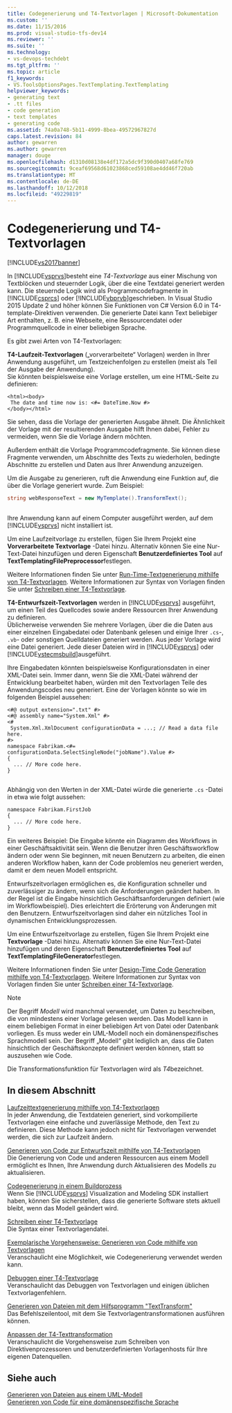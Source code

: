 ```yaml
---
title: Codegenerierung und T4-Textvorlagen | Microsoft-Dokumentation
ms.custom: ''
ms.date: 11/15/2016
ms.prod: visual-studio-tfs-dev14
ms.reviewer: ''
ms.suite: ''
ms.technology:
- vs-devops-techdebt
ms.tgt_pltfrm: ''
ms.topic: article
f1_keywords:
- VS.ToolsOptionsPages.TextTemplating.TextTemplating
helpviewer_keywords:
- generating text
- .tt files
- code generation
- text templates
- generating code
ms.assetid: 74a0a748-5b11-4999-8bea-49572967827d
caps.latest.revision: 84
author: gewarren
ms.author: gewarren
manager: douge
ms.openlocfilehash: d1310d08138e4df172a5dc9f390d0407a68fe769
ms.sourcegitcommit: 9ceaf69568d61023868ced59108ae4dd46f720ab
ms.translationtype: MT
ms.contentlocale: de-DE
ms.lasthandoff: 10/12/2018
ms.locfileid: "49229819"
---
```

# <a name="code-generation-and-t4-text-templates"></a>Codegenerierung und T4-Textvorlagen
[!INCLUDE[vs2017banner](../includes/vs2017banner.md)]

In [!INCLUDE[vsprvs](../includes/vsprvs-md.md)]besteht eine *T4-Textvorlage* aus einer Mischung von Textblöcken und steuernder Logik, über die eine Textdatei generiert werden kann. Die steuernde Logik wird als Programmcodefragmente in [!INCLUDE[csprcs](../includes/csprcs-md.md)] oder [!INCLUDE[vbprvb](../includes/vbprvb-md.md)]geschrieben. In Visual Studio 2015 Update 2 und höher können Sie Funktionen von C# Version 6.0 in T4-template-Direktiven verwenden. Die generierte Datei kann Text beliebiger Art enthalten, z. B. eine Webseite, eine Ressourcendatei oder Programmquellcode in einer beliebigen Sprache.  
  
 Es gibt zwei Arten von T4-Textvorlagen:  
  
 **T4-Laufzeit-Textvorlagen** („vorverarbeitete“ Vorlagen) werden in Ihrer Anwendung ausgeführt, um Textzeichenfolgen zu erstellen (meist als Teil der Ausgabe der Anwendung).  
 Sie könnten beispielsweise eine Vorlage erstellen, um eine HTML-Seite zu definieren:  
  
```  
<html><body>  
 The date and time now is: <#= DateTime.Now #>  
</body></html>  
```  
  
 Sie sehen, dass die Vorlage der generierten Ausgabe ähnelt. Die Ähnlichkeit der Vorlage mit der resultierenden Ausgabe hilft Ihnen dabei, Fehler zu vermeiden, wenn Sie die Vorlage ändern möchten.  
  
 Außerdem enthält die Vorlage Programmcodefragmente. Sie können diese Fragmente verwenden, um Abschnitte des Texts zu wiederholen, bedingte Abschnitte zu erstellen und Daten aus Ihrer Anwendung anzuzeigen.  
  
 Um die Ausgabe zu generieren, ruft die Anwendung eine Funktion auf, die über die Vorlage generiert wurde. Zum Beispiel:  
  
```csharp  
string webResponseText = new MyTemplate().TransformText();  
  
```  
  
 Ihre Anwendung kann auf einem Computer ausgeführt werden, auf dem [!INCLUDE[vsprvs](../includes/vsprvs-md.md)] nicht installiert ist.  
  
 Um eine Laufzeitvorlage zu erstellen, fügen Sie Ihrem Projekt eine **Vorverarbeitete Textvorlage** -Datei hinzu. Alternativ können Sie eine Nur-Text-Datei hinzufügen und deren Eigenschaft **Benutzerdefiniertes Tool** auf **TextTemplatingFilePreprocessor**festlegen.  
  
 Weitere Informationen finden Sie unter [Run-Time-Textgenerierung mithilfe von T4-Textvorlagen](../modeling/run-time-text-generation-with-t4-text-templates.md). Weitere Informationen zur Syntax von Vorlagen finden Sie unter [Schreiben einer T4-Textvorlage](../modeling/writing-a-t4-text-template.md).  
  
 **T4-Entwurfszeit-Textvorlagen** werden in [!INCLUDE[vsprvs](../includes/vsprvs-md.md)] ausgeführt, um einen Teil des Quellcodes sowie andere Ressourcen Ihrer Anwendung zu definieren.  
 Üblicherweise verwenden Sie mehrere Vorlagen, über die die Daten aus einer einzelnen Eingabedatei oder Datenbank gelesen und einige Ihrer `.cs`-, `.vb`- oder sonstigen Quelldateien generiert werden. Aus jeder Vorlage wird eine Datei generiert. Jede dieser Dateien wird in [!INCLUDE[vsprvs](../includes/vsprvs-md.md)] oder [!INCLUDE[vstecmsbuild](../includes/vstecmsbuild-md.md)]ausgeführt.  
  
 Ihre Eingabedaten könnten beispielsweise Konfigurationsdaten in einer XML-Datei sein. Immer dann, wenn Sie die XML-Datei während der Entwicklung bearbeitet haben, würden mit den Textvorlagen Teile des Anwendungscodes neu generiert. Eine der Vorlagen könnte so wie im folgenden Beispiel aussehen:  
  
```  
<#@ output extension=".txt" #>  
<#@ assembly name="System.Xml" #>  
<#  
 System.Xml.XmlDocument configurationData = ...; // Read a data file here.  
#>  
namespace Fabrikam.<#= configurationData.SelectSingleNode("jobName").Value #>  
{  
  ... // More code here.   
}  
  
```  
  
 Abhängig von den Werten in der XML-Datei würde die generierte `.cs` -Datei in etwa wie folgt aussehen:  
  
```  
namespace Fabrikam.FirstJob  
{  
  ... // More code here.   
}  
```  
  
 Ein weiteres Beispiel: Die Eingabe könnte ein Diagramm des Workflows in einer Geschäftsaktivität sein. Wenn die Benutzer ihren Geschäftsworkflow ändern oder wenn Sie beginnen, mit neuen Benutzern zu arbeiten, die einen anderen Workflow haben, kann der Code problemlos neu generiert werden, damit er dem neuen Modell entspricht.  
  
 Entwurfszeitvorlagen ermöglichen es, die Konfiguration schneller und zuverlässiger zu ändern, wenn sich die Anforderungen geändert haben. In der Regel ist die Eingabe hinsichtlich Geschäftsanforderungen definiert (wie im Workflowbeispiel). Dies erleichtert die Erörterung von Änderungen mit den Benutzern. Entwurfszeitvorlagen sind daher ein nützliches Tool in dynamischen Entwicklungsprozessen.  
  
 Um eine Entwurfszeitvorlage zu erstellen, fügen Sie Ihrem Projekt eine **Textvorlage** -Datei hinzu. Alternativ können Sie eine Nur-Text-Datei hinzufügen und deren Eigenschaft **Benutzerdefiniertes Tool** auf **TextTemplatingFileGenerator**festlegen.  
  
 Weitere Informationen finden Sie unter [Design-Time Code Generation mithilfe von T4-Textvorlagen](../modeling/design-time-code-generation-by-using-t4-text-templates.md). Weitere Informationen zur Syntax von Vorlagen finden Sie unter [Schreiben einer T4-Textvorlage](../modeling/writing-a-t4-text-template.md).  
  
> [!NOTE]
>  Der Begriff *Modell* wird manchmal verwendet, um Daten zu beschreiben, die von mindestens einer Vorlage gelesen werden. Das Modell kann in einem beliebigen Format in einer beliebigen Art von Datei oder Datenbank vorliegen. Es muss weder ein UML-Modell noch ein domänenspezifisches Sprachmodell sein. Der Begriff „Modell“ gibt lediglich an, dass die Daten hinsichtlich der Geschäftskonzepte definiert werden können, statt so auszusehen wie Code.  
  
 Die Transformationsfunktion für Textvorlagen wird als *T4*bezeichnet.  
  
## <a name="in-this-section"></a>In diesem Abschnitt  
 [Laufzeittextgenerierung mithilfe von T4-Textvorlagen](../modeling/run-time-text-generation-with-t4-text-templates.md)  
 In jeder Anwendung, die Textdateien generiert, sind vorkompilierte Textvorlagen eine einfache und zuverlässige Methode, den Text zu definieren. Diese Methode kann jedoch nicht für Textvorlagen verwendet werden, die sich zur Laufzeit ändern.  
  
 [Generieren von Code zur Entwurfszeit mithilfe von T4-Textvorlagen](../modeling/design-time-code-generation-by-using-t4-text-templates.md)  
 Die Generierung von Code und anderen Ressourcen aus einem Modell ermöglicht es Ihnen, Ihre Anwendung durch Aktualisieren des Modells zu aktualisieren.  
  
 [Codegenerierung in einem Buildprozess](../modeling/code-generation-in-a-build-process.md)  
 Wenn Sie [!INCLUDE[vsprvs](../includes/vsprvs-md.md)] Visualization and Modeling SDK installiert haben, können Sie sicherstellen, dass die generierte Software stets aktuell bleibt, wenn das Modell geändert wird.  
  
 [Schreiben einer T4-Textvorlage](../modeling/writing-a-t4-text-template.md)  
 Die Syntax einer Textvorlagendatei.  
  
 [Exemplarische Vorgehensweise: Generieren von Code mithilfe von Textvorlagen](../modeling/walkthrough-generating-code-by-using-text-templates.md)  
 Veranschaulicht eine Möglichkeit, wie Codegenerierung verwendet werden kann.  
  
 [Debuggen einer T4-Textvorlage](../modeling/debugging-a-t4-text-template.md)  
 Veranschaulicht das Debuggen von Textvorlagen und einigen üblichen Textvorlagenfehlern.  
  
 [Generieren von Dateien mit dem Hilfsprogramm "TextTransform"](../modeling/generating-files-with-the-texttransform-utility.md)  
 Das Befehlszeilentool, mit dem Sie Textvorlagentransformationen ausführen können.  
  
 [Anpassen der T4-Texttransformation](../modeling/customizing-t4-text-transformation.md)  
 Veranschaulicht die Vorgehensweise zum Schreiben von Direktivenprozessoren und benutzerdefinierten Vorlagenhosts für Ihre eigenen Datenquellen.  
  
## <a name="see-also"></a>Siehe auch  
 [Generieren von Dateien aus einem UML-Modell](../modeling/generate-files-from-a-uml-model.md)   
 [Generieren von Code für eine domänenspezifische Sprache](../modeling/generating-code-from-a-domain-specific-language.md)




